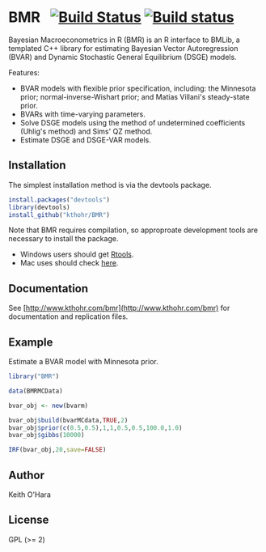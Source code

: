 # BMR &nbsp; [![Build Status](https://travis-ci.org/kthohr/BMR.svg)](https://travis-ci.org/kthohr/BMR) [![Build status](https://ci.appveyor.com/api/projects/status/github/kthohr/BMR?branch=master)](https://ci.appveyor.com/project/kthohr/BMR/branch/master)


Bayesian Macroeconometrics in R (BMR) is an R interface to BMLib, a templated C++ library for estimating Bayesian Vector Autoregression (BVAR) and Dynamic Stochastic General Equilibrium (DSGE) models.

Features:

* BVAR models with flexible prior specification, including: the Minnesota prior; normal-inverse-Wishart prior; and Matias Villani's steady-state prior.
* BVARs with time-varying parameters.
* Solve DSGE models using the method of undetermined coefficients (Uhlig's method) and Sims' QZ method.
* Estimate DSGE and DSGE-VAR models.

## Installation

The simplest installation method is via the devtools package.

```R
install.packages("devtools")
library(devtools)
install_github("kthohr/BMR")
```

Note that BMR requires compilation, so approproate development tools are necessary to install the package.
* Windows users should get [Rtools](https://cran.r-project.org/bin/windows/Rtools/).
* Mac uses should check [here](https://cran.r-project.org/bin/macosx/tools/).

## Documentation

See [http://www.kthohr.com/bmr](http://www.kthohr.com/bmr) for documentation and replication files.

## Example

Estimate a BVAR model with Minnesota prior.

```R
library("BMR")

data(BMRMCData)

bvar_obj <- new(bvarm) 

bvar_obj$build(bvarMCdata,TRUE,2)
bvar_obj$prior(c(0.5,0.5),1,1,0.5,0.5,100.0,1.0)
bvar_obj$gibbs(10000)

IRF(bvar_obj,20,save=FALSE)
```

## Author

Keith O'Hara

## License

GPL (>= 2) 